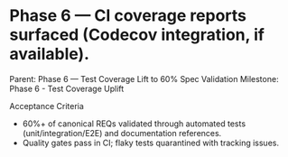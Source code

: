 # Phase 6 — CI coverage reports surfaced (Codecov integration, if available).

Parent: Phase 6 — Test Coverage Lift to 60% Spec Validation
Milestone: Phase 6 - Test Coverage Uplift

Acceptance Criteria
- 60%+ of canonical REQs validated through automated tests (unit/integration/E2E) and documentation references.
- Quality gates pass in CI; flaky tests quarantined with tracking issues.
